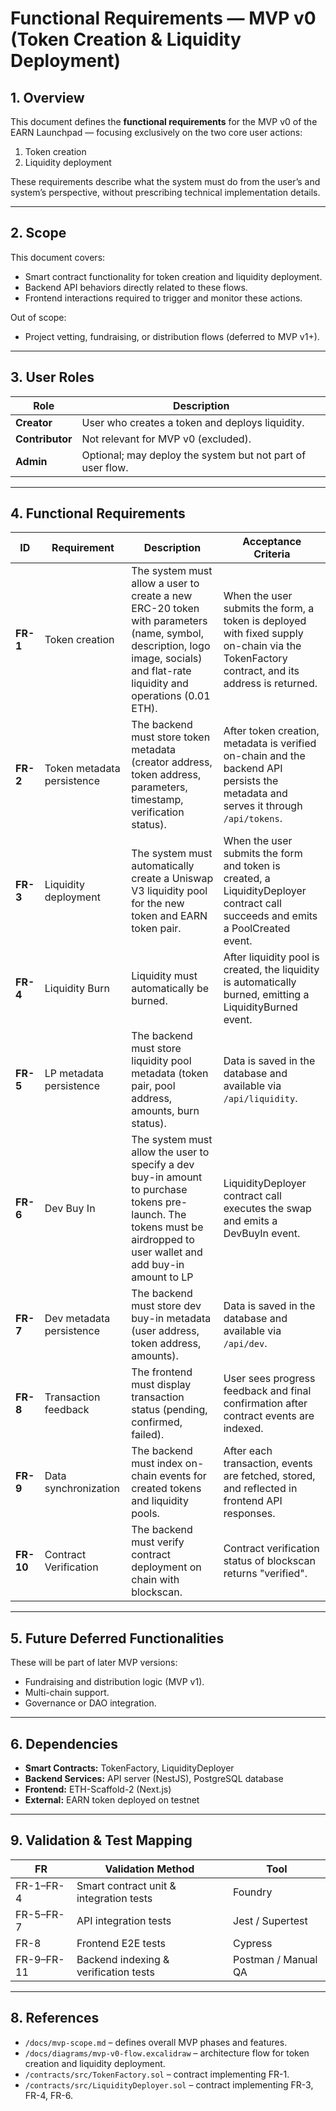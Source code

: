 # Functional Requirements — MVP v0 (Token Creation & Liquidity Deployment)

## 1. Overview
This document defines the **functional requirements** for the MVP v0 of the EARN Launchpad — focusing exclusively on the two core user actions:
1. Token creation  
2. Liquidity deployment

These requirements describe what the system must do from the user’s and system’s perspective, without prescribing technical implementation details.

---

## 2. Scope
This document covers:
- Smart contract functionality for token creation and liquidity deployment.
- Backend API behaviors directly related to these flows.
- Frontend interactions required to trigger and monitor these actions.

Out of scope:
- Project vetting, fundraising, or distribution flows (deferred to MVP v1+).

---

## 3. User Roles
| Role | Description |
|------|--------------|
| **Creator** | User who creates a token and deploys liquidity. |
| **Contributor** | Not relevant for MVP v0 (excluded). |
| **Admin** | Optional; may deploy the system but not part of user flow. |

---

## 4. Functional Requirements

| ID | Requirement | Description | Acceptance Criteria |
|----|--------------|--------------|--------------------|
| **FR-1** | Token creation | The system must allow a user to create a new ERC-20 token with parameters (name, symbol, description, logo image, socials) and flat-rate liquidity and operations (0.01 ETH). | When the user submits the form, a token is deployed with fixed supply on-chain via the TokenFactory contract, and its address is returned. |
| **FR-2** | Token metadata persistence | The backend must store token metadata (creator address, token address, parameters, timestamp, verification status). | After token creation, metadata is verified on-chain and the backend API persists the metadata and serves it through `/api/tokens`. |
| **FR-3** | Liquidity deployment | The system must automatically create a Uniswap V3 liquidity pool for the new token and EARN token pair. | When the user submits the form and token is created, a LiquidityDeployer contract call succeeds and emits a PoolCreated event. |
| **FR-4** | Liquidity Burn | Liquidity must automatically be burned. | After liquidity pool is created, the liquidity is automatically burned, emitting a LiquidityBurned event. |
| **FR-5** | LP metadata persistence | The backend must store liquidity pool metadata (token pair, pool address, amounts, burn status). | Data is saved in the database and available via `/api/liquidity`. |
| **FR-6** | Dev Buy In | The system must allow the user to specify a dev buy-in amount to purchase tokens pre-launch. The tokens must be airdropped to user wallet and add buy-in amount to LP | LiquidityDeployer contract call executes the swap and emits a DevBuyIn event. |
| **FR-7** | Dev metadata persistence | The backend must store dev buy-in metadata (user address, token address, amounts). | Data is saved in the database and available via `/api/dev`. |
| **FR-8** | Transaction feedback | The frontend must display transaction status (pending, confirmed, failed). | User sees progress feedback and final confirmation after contract events are indexed. |
| **FR-9** | Data synchronization | The backend must index on-chain events for created tokens and liquidity pools. | After each transaction, events are fetched, stored, and reflected in frontend API responses. |
| **FR-10** | Contract Verification | The backend must verify contract deployment on chain with blockscan. | Contract verification status of blockscan returns "verified". |
---

## 5. Future Deferred Functionalities
These will be part of later MVP versions:
- Fundraising and distribution logic (MVP v1).
- Multi-chain support.
- Governance or DAO integration.

---

## 6. Dependencies
- **Smart Contracts:** TokenFactory, LiquidityDeployer  
- **Backend Services:** API server (NestJS), PostgreSQL database  
- **Frontend:** ETH-Scaffold-2 (Next.js)  
- **External:** EARN token deployed on testnet

---

## 9. Validation & Test Mapping
| FR | Validation Method | Tool |
|----|--------------------|------|
| FR-1–FR-4 | Smart contract unit & integration tests | Foundry |
| FR-5–FR-7 | API integration tests | Jest / Supertest |
| FR-8 | Frontend E2E tests | Cypress |
| FR-9–FR-11 | Backend indexing & verification tests | Postman / Manual QA |

---

## 8. References
- `/docs/mvp-scope.md` – defines overall MVP phases and features.  
- `/docs/diagrams/mvp-v0-flow.excalidraw` – architecture flow for token creation and liquidity deployment.  
- `/contracts/src/TokenFactory.sol` – contract implementing FR-1.  
- `/contracts/src/LiquidityDeployer.sol` – contract implementing FR-3, FR-4, FR-6.

